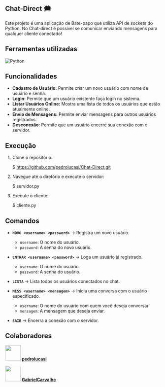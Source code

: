 ## Chat-Direct 🗯️  

 Este projeto é uma aplicação de Bate-papo que utiliza API de sockets do Python. No Chat-direct é possível se comunicar enviando mensagens para qualquer cliente conectado! 

 ## Ferramentas utilizadas 

![Python](https://img.shields.io/badge/Python-3776AB?style=for-the-badge&logo=python&logoColor=white)

 ## Funcionalidades

- **Cadastro de Usuário:** Permite criar um novo usuário com nome de usuário e senha.  
- **Login:** Permite que um usuário existente faça login no sistema.  
- **Listar Usuários Online:** Mostra uma lista de todos os usuários que estão atualmente online.  
- **Envio de Mensagens:** Permite enviar mensagens para outros usuários registrados.  
- **Desconexão:** Permite que um usuário encerre sua conexão com o servidor.  


 ## Execução

   1. Clone o repositório:
      
      $ https://github.com/pedrolucasi/Chat-Direct.git
      
   2. Navegue até o diretório e execute o servidor:

      $ servidor.py

   3. Execute o cliente:  
      
      $ cliente.py 

 ## Comandos 
 
- **`NOVO <username> <password>`** → Registra um novo usuário.  
  - `username`: O nome do usuário.  
  - `password`: A senha do novo usuário.  

- **`ENTRAR <username> <password>`** → Loga um usuário já registrado.  
  - `username`: O nome do usuário.  
  - `password`: A senha do usuário.  

- **`LISTA`** → Lista todos os usuários conectados no chat.  

- **`MESS <username> <mensagem>`** → Inicia uma conversa com o usuário especificado.  
  - `username`: O nome do usuário com quem você deseja conversar.  
  - `mensagem`: A mensagem que deseja enviar.  

- **`SAIR`** → Encerra a conexão com o servidor. 

 ## Colaboradores 

[<img src="https://github.com/pedrolucasi.png" width="50px">](https://github.com/pedrolucasi) **[pedrolucasi](https://github.com/pedrolucasi)**  

[<img src="https://github.com/GabrielCarvalhc.png" width="50px">](https://github.com/GabrielCarvalhc) **[GabrielCarvalhc](https://github.com/GabrielCarvalhc)**  



